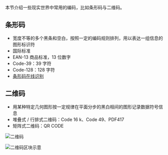 本节介绍一些现实世界中常用的编码，比如条形码与二维码。

## 条形码

- 宽度不等的多个黑条和空白，按照一定的编码规则排列，用以表达一组信息的图形标识符
- 国际标准
- EAN-13 商品标准，13 位数字
- Code-39：39 字符
- Code-128：128 字符
- [条形码在线识别](https://online-barcode-reader.inliteresearch.com/)

## 二维码

- 用某种特定几何图形按一定规律在平面分步的黑白相间的图形记录数据符号信息
- 堆叠式 / 行排式二维码：Code 16 k、Code 49、PDF417
- 矩阵式二维码：QR CODE

![二维码](/misc/encode/images/qr1.jpg)

![二维码区块示意](/misc/encode/images/qr2.jpg)

